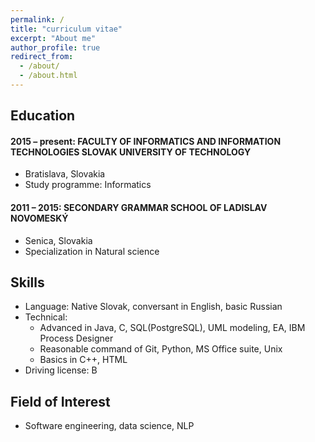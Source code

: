 ```yaml
---
permalink: /
title: "curriculum vitae"
excerpt: "About me"
author_profile: true
redirect_from: 
  - /about/
  - /about.html
---
```


## Education
#### 2015 – present:    FACULTY OF INFORMATICS AND INFORMATION TECHNOLOGIES SLOVAK UNIVERSITY OF TECHNOLOGY
  * Bratislava, Slovakia
  * Study programme: Informatics
#### 2011 – 2015:   SECONDARY GRAMMAR SCHOOL OF LADISLAV NOVOMESKÝ
  * Senica, Slovakia
  * Specialization in Natural science      
  
## Skills
* Language: Native Slovak, conversant in English, basic Russian 
* Technical:
  * Advanced in Java, C, SQL(PostgreSQL), UML modeling, EA, IBM Process Designer
  * Reasonable command of Git, Python, MS Office suite, Unix
  * Basics in C++, HTML
* Driving license: B

## Field of Interest
* Software engineering, data science, NLP
